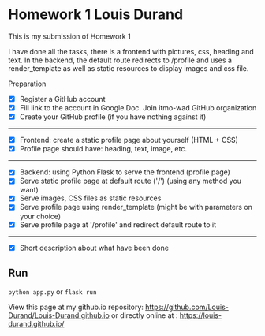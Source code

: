 # Homework 1 Louis Durand

This is my submission of Homework 1

I have done all the tasks, there is a frontend with pictures, css, heading and text.
In the backend, the default route redirects to /profile and uses a render_template as well as static resources to display images and css file.

Preparation
- [x] Register a GitHub account
- [x] Fill link to the account in Google Doc. Join itmo-wad GitHub organization
- [x] Create your GitHub profile (if you have nothing against it)
-------------------------------
- [x] Frontend: create a static profile page about yourself (HTML + CSS)
- [x] Profile page should have: heading, text, image, etc.
-------------------------------
- [x] Backend: using Python Flask to serve the frontend (profile page)
- [x] Serve static profile page at default route ('/') (using any method you want)
- [x] Serve images, CSS files as static resources
- [x] Serve profile page using render_template (might be with parameters on your choice)
- [x] Serve profile page at '/profile' and redirect default route to it
--------------------------------
- [x] Short description about what have been done


## Run

`python app.py`
or 
`flask run`

View this page at my github.io repository:
https://github.com/Louis-Durand/Louis-Durand.github.io
or directly online at :
https://louis-durand.github.io/
